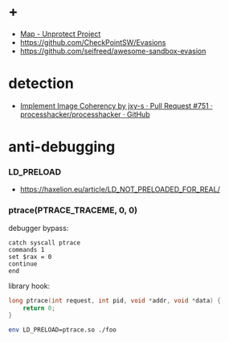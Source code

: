 # +

- [Map \- Unprotect Project](https://search.unprotect.it/map)
- https://github.com/CheckPointSW/Evasions
- https://github.com/seifreed/awesome-sandbox-evasion

# detection

- [Implement Image Coherency by jxy\-s · Pull Request \#751 · processhacker/processhacker · GitHub](https://github.com/processhacker/processhacker/pull/751)

# anti-debugging

### LD_PRELOAD

- https://haxelion.eu/article/LD_NOT_PRELOADED_FOR_REAL/

### ptrace(PTRACE_TRACEME, 0, 0)

debugger bypass:

```gdb
catch syscall ptrace
commands 1
set $rax = 0
continue
end
```

library hook:

```c
long ptrace(int request, int pid, void *addr, void *data) {
    return 0;
}
```

```bash
env LD_PRELOAD=ptrace.so ./foo
```



